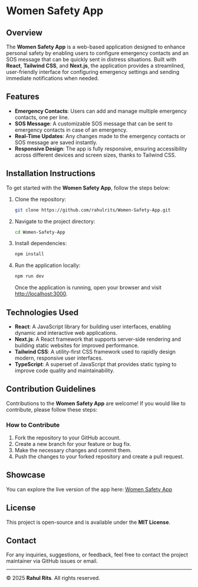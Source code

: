 # Women Safety App

## Overview
The **Women Safety App** is a web-based application designed to enhance personal safety by enabling users to configure emergency contacts and an SOS message that can be quickly sent in distress situations. Built with **React**, **Tailwind CSS**, and **Next.js**, the application provides a streamlined, user-friendly interface for configuring emergency settings and sending immediate notifications when needed.

## Features
- **Emergency Contacts**: Users can add and manage multiple emergency contacts, one per line.
- **SOS Message**: A customizable SOS message that can be sent to emergency contacts in case of an emergency.
- **Real-Time Updates**: Any changes made to the emergency contacts or SOS message are saved instantly.
- **Responsive Design**: The app is fully responsive, ensuring accessibility across different devices and screen sizes, thanks to Tailwind CSS.

## Installation Instructions
To get started with the **Women Safety App**, follow the steps below:

1. Clone the repository:
    ```bash
    git clone https://github.com/rahulrits/Women-Safety-App.git
    ```

2. Navigate to the project directory:
    ```bash
    cd Women-Safety-App
    ```

3. Install dependencies:
    ```bash
    npm install
    ```

4. Run the application locally:
    ```bash
    npm run dev
    ```
   Once the application is running, open your browser and visit [http://localhost:3000](http://localhost:3000).

## Technologies Used
- **React**: A JavaScript library for building user interfaces, enabling dynamic and interactive web applications.
- **Next.js**: A React framework that supports server-side rendering and building static websites for improved performance.
- **Tailwind CSS**: A utility-first CSS framework used to rapidly design modern, responsive user interfaces.
- **TypeScript**: A superset of JavaScript that provides static typing to improve code quality and maintainability.

## Contribution Guidelines
Contributions to the **Women Safety App** are welcome! If you would like to contribute, please follow these steps:

### How to Contribute
1. Fork the repository to your GitHub account.
2. Create a new branch for your feature or bug fix.
3. Make the necessary changes and commit them.
4. Push the changes to your forked repository and create a pull request.

## Showcase
You can explore the live version of the app here: [Women Safety App](https://womesafety.vercel.app/)

## License
This project is open-source and is available under the **MIT License**.

## Contact
For any inquiries, suggestions, or feedback, feel free to contact the project maintainer via GitHub issues or email.

---

© 2025 **Rahul Rits**. All rights reserved.
